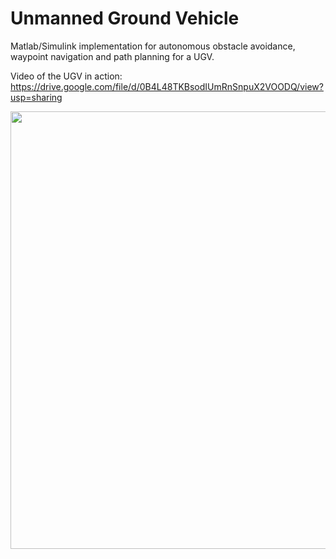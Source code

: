 # Unmanned Ground Vehicle
Matlab/Simulink implementation for autonomous obstacle avoidance, waypoint navigation and path planning for a UGV.

Video of the UGV in action: https://drive.google.com/file/d/0B4L48TKBsodIUmRnSnpuX2VOODQ/view?usp=sharing

<img src="https://i.imgur.com/Hzi5038.jpg" width="700"/>






